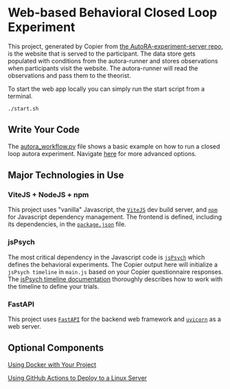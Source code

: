 # Web-based Behavioral Closed Loop Experiment

This project, generated by Copier from [the AutoRA-experiment-server repo](https://github.com/gt-sse-center/AutoRA-experiment-server), is the website that is served to the participant. The data store gets populated with conditions from the autora-runner and stores observations when participants visit the website. The autora-runner will read the observations and pass them to the theorist.

To start the web app locally you can simply run the start script from a terminal.

```shell
./start.sh
```

## Write Your Code

The [autora_workflow.py](https://github.com/AutoResearch/autora-user-cookiecutter/blob/main/%7B%7B%20cookiecutter.__project_slug%20%7D%7D/researcher_hub/autora_workflow.py) file shows a basic example on how to run a closed loop autora experiment. Navigate [here](https://autoresearch.github.io/autora/) for more advanced options.

## Major Technologies in Use

### ViteJS + NodeJS + npm 

This project uses "vanilla" Javascript, the [`ViteJS`](https://vitejs.dev/guide/static-deploy.html#building-the-app) dev build server, and [`npm`](https://nodejs.org/en/learn/getting-started/an-introduction-to-the-npm-package-manager) for Javascript dependency management. The frontend is defined, including its dependencies, in the [`package.json`](package.json) file.

### jsPsych

The most critical dependency in the Javascript code is [`jsPsych`](https://www.jspsych.org/v7/) which defines the behavioral experiments. The Copier output here will initialize a `jsPsych timeline` in `main.js` based on your Copier questionnaire responses. The [jsPsych timeline documentation](https://www.jspsych.org/v7/overview/timeline/) thoroughly describes how to work with the timeline to define your trials.

### FastAPI

This project uses [`FastAPI`](https://fastapi.tiangolo.com/tutorial/) for the backend web framework and [`uvicorn`](https://www.uvicorn.org/) as a web server.

## Optional Components

[Using Docker with Your Project](docs/docker.md)

[Using GitHub Actions to Deploy to a Linux Server](docs/actions.md)
